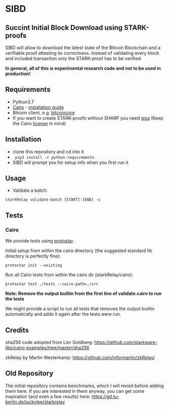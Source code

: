 # SIBD

## Succint Initial Block Download using STARK-proofs
SIBD will allow to download the latest state of the Bitcoin Blockchain and a verifiable proof attesting its correctness. Instead of validating every block and included transaction only the STARK-proof has to be verified.

**In general, all of this is experimental research code and not to be used in production!**

## Requirements

- Python3.7
- [Cairo](https://github.com/starkware-libs/cairo-lang) - [installation guide](https://www.cairo-lang.org/docs/quickstart.html)
- Bitcoin client, e.g. [bitcoincore](https://bitcoincore.org/en/download/)
- If you want to create STARK-proofs without SHARP you need [giza](https://github.com/maxgillett/giza) (Keep the Cairo [license](https://github.com/starkware-libs/cairo-lang/blob/master/LICENSE.txt) in mind)

## Installation

- clone this repository and cd into it
- ` pip3 install -r python-requirements`
- SIBD will prompt you for setup info when you first run it

## Usage

- Valdiate a batch:

```
starkRelay validate-batch [START]-[END] -s
```

## Tests

### Cairo

We provide tests using [protostar](https://github.com/software-mansion/protostar).

Initial setup from within the cairo directory (the suggested standard lib directory is perfectly fine):
```
protostar init --existing
```

Run all Cairo tests from within the cairo dir (starkRelay/cairo):

```
protostar test ./tests --cairo-path=./src
```

**Note: Remove the output builtin from the first line of validate.cairo to run the tests**

We might provide a script to run all tests that removes the output builtin automatically and adds it again after the tests were run.

## Credits

sha256 code adopted from Lior Goldberg: https://github.com/starkware-libs/cairo-examples/tree/master/sha256

zkRelay by Martin Westerkamp: https://github.com/informartin/zkRelay/

## Old Repository
The initial repository contains benchmarks, which I will revisit before adding them here. If you are interested in them anyway, you can get some inspiration (and even a few results) here:
https://git.tu-berlin.de/luckylee/starkrelay
